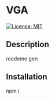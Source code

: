 # VGA
[![License: MIT](https://img.shields.io/badge/License-MIT-yellow.svg)](https://opensource.org/licenses/MIT)
## Description 
reademe gen
## Installation
npm i
